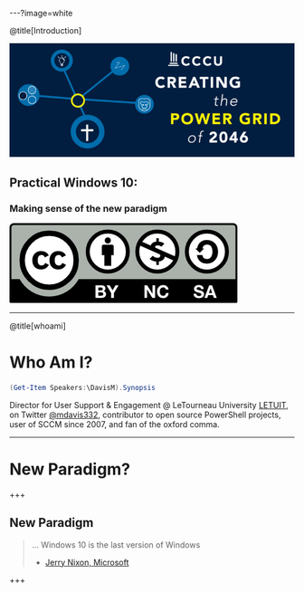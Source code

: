 ---?image=white

@title[Introduction]

![COT Logo](assets/cot-banner.jpg)

## Practical Windows 10:
### Making sense of the new paradigm

![CC-BY-NC-SA License Notice](assets/cc-notice.png)

---

@title[whoami]

# Who Am I?

```powershell
(Get-Item Speakers:\DavisM).Synopsis
```

Director for User Support & Engagement @ LeTourneau University [LETUIT](http://www.letu.edu/it), on Twitter [@mdavis332](https://twitter.com/mdavis332), contributor to open source PowerShell projects, user of SCCM since 2007, and fan of the oxford comma.

---

# New Paradigm?

+++

## New Paradigm

> ... Windows 10 is the last version of Windows
> - [Jerry Nixon, Microsoft](https://channel9.msdn.com/Events/Ignite/2015/BRK2352)

+++